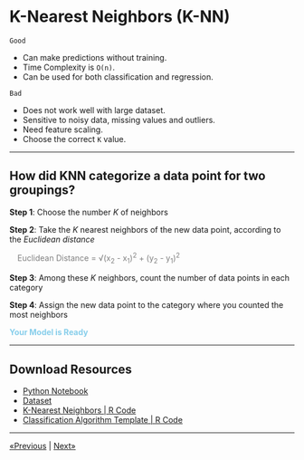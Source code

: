 # K-Nearest Neighbors (K-NN)

`Good`
- Can make predictions without training.
- Time Complexity is `O(n)`.
- Can be used for both classification and regression.

`Bad`
- Does not work well with large dataset.
- Sensitive to noisy data, missing values and outliers.
- Need feature scaling.
- Choose the correct `K` value.
<hr>

## How did KNN categorize a data point for two groupings?

**Step 1**: Choose the number *K* of neighbors

**Step 2**: Take the *K* nearest neighbors of the new data point, according to the *Euclidean distance*

&emsp;<span style="color: gray">Euclidean Distance = √(x<sub>2</sub> - x<sub>1</sub>)<sup>2</sup> + (y<sub>2</sub> - y<sub>1</sub>)<sup>2</sup></span>

**Step 3**: Among these *K* neighbors, count the number of data points in each category

**Step 4**: Assign the new data point to the category where you counted the most neighbors

<span style="color: skyblue">**Your Model is Ready**</span>
<hr>

## Download Resources
* <a href="Python/K-NN in Python.ipynb" download>Python Notebook</a>
* <a href="Python/Social_Network_Ads.csv" download>Dataset</a>
* <a href="R/K-NN in R.r" download>K-Nearest Neighbors | R Code</a>
* <a href="R/classification_template.R" download>Classification Algorithm Template | R Code</a>
<hr>

<a href="../Section 16 - Logistic Regression">«Previous</a> | <a href="../Section 18 - Support Vector Machine (SVM)">Next»</a>
